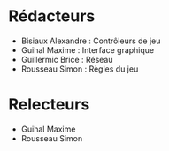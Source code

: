 # Rédacteurs

* Bisiaux Alexandre : Contrôleurs de jeu
* Guihal Maxime : Interface graphique
* Guillermic Brice : Réseau
* Rousseau Simon : Règles du jeu

# Relecteurs

* Guihal Maxime
* Rousseau Simon